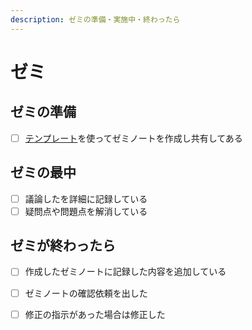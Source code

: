 ```yaml
---
description: ゼミの準備・実施中・終わったら
---
```


# ゼミ

## ゼミの準備

* [ ] [テンプレート](../templates/seminar-note.md)を使ってゼミノートを作成し共有してある

## ゼミの最中

* [ ] 議論したを詳細に記録している
* [ ] 疑問点や問題点を解消している

## ゼミが終わったら

* [ ] 作成したゼミノートに記録した内容を追加している
* [ ] ゼミノートの確認依頼を出した
* [ ] 修正の指示があった場合は修正した

